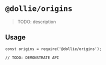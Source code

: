 # `@dollie/origins`

> TODO: description

## Usage

```
const origins = require('@dollie/origins');

// TODO: DEMONSTRATE API
```
